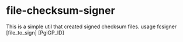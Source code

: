 # file-checksum-signer

This is a simple util that created signed checksum files.
usage fcsigner [file_to_sign] [PgiGP_ID]